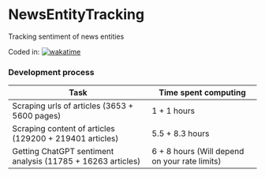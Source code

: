 # NewsEntityTracking
Tracking sentiment of news entities  

Coded in:
[![wakatime](https://wakatime.com/badge/user/c4589f10-2d4c-49d5-8164-935455585882/project/018bd1fb-372c-4aef-b280-4747d9b97581.svg)](https://wakatime.com/badge/user/c4589f10-2d4c-49d5-8164-935455585882/project/018bd1fb-372c-4aef-b280-4747d9b97581)

### Development process

| Task | Time spent computing |  
| ---- | -------------------- |  
| Scraping urls of articles (3653 + 5600 pages) | 1 + 1 hours |  
| Scraping content of articles (129200 + 219401 articles) | 5.5 + 8.3 hours |  
| Getting ChatGPT sentiment analysis (11785 + 16263 articles) | 6 + 8 hours (Will depend on your rate limits) |  
